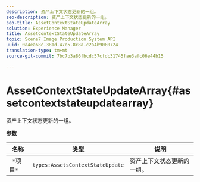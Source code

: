 ```yaml
---
description: 资产上下文状态更新的一组。
seo-description: 资产上下文状态更新的一组。
seo-title: AssetContextStateUpdateArray
solution: Experience Manager
title: AssetContextStateUpdateArray
topic: Scene7 Image Production System API
uuid: 0a4ea68c-381d-47e5-8c8a-c2a4b9080724
translation-type: tm+mt
source-git-commit: 7bc7b3a86fbcdc57cfdc31745fae3afc06e44b15

---
```



# AssetContextStateUpdateArray{#assetcontextstateupdatearray}

资产上下文状态更新的一组。

**参数**

| 名称 | 类型 | 说明 |
|---|---|---|
| ` *`项目`*` | `types:AssetsContextStateUpdate` | 资产上下文状态更新的一组。 |

